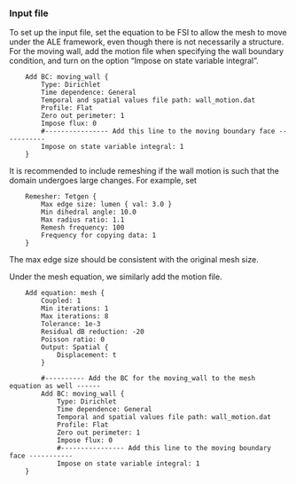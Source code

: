 ### Input file

To set up the input file, set the equation to be FSI to allow the mesh to move under the ALE framework, even though there is not necessarily a structure. For the moving wall, add the motion file when specifying the wall boundary condition, and turn on the option “Impose on state variable integral”.

```
    Add BC: moving_wall {
        Type: Dirichlet 
        Time dependence: General
        Temporal and spatial values file path: wall_motion.dat
        Profile: Flat
        Zero out perimeter: 1
        Impose flux: 0
        #---------------- Add this line to the moving boundary face -----------
        Impose on state variable integral: 1
    }
```

It is recommended to include remeshing if the wall motion is such that the domain undergoes large changes. For example, set

```
    Remesher: Tetgen {
        Max edge size: lumen { val: 3.0 }
        Min dihedral angle: 10.0
        Max radius ratio: 1.1
        Remesh frequency: 100
        Frequency for copying data: 1  
    }
```

The max edge size should be consistent with the original mesh size.

Under the mesh equation, we similarly add the motion file.

```
    Add equation: mesh {
        Coupled: 1
        Min iterations: 1
        Max iterations: 8
        Tolerance: 1e-3
        Residual dB reduction: -20
        Poisson ratio: 0
        Output: Spatial {
            Displacement: t
        }
        
        #---------- Add the BC for the moving_wall to the mesh equation as well ------
        Add BC: moving_wall {
            Type: Dirichlet 
            Time dependence: General
            Temporal and spatial values file path: wall_motion.dat
            Profile: Flat
            Zero out perimeter: 1
            Impose flux: 0
            #---------------- Add this line to the moving boundary face -----------
            Impose on state variable integral: 1
    }
```
